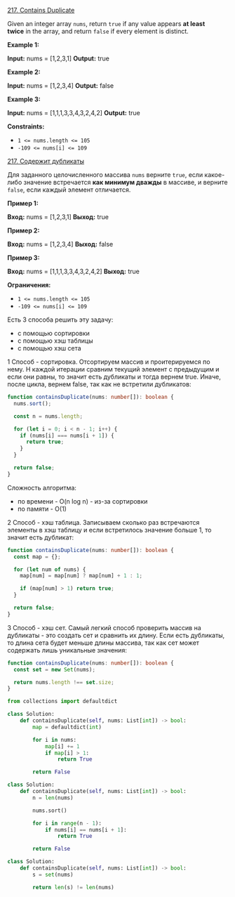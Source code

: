 [217. Contains Duplicate](https://leetcode.com/problems/contains-duplicate/)

Given an integer array `nums`, return `true` if any value appears **at least twice** in the array, and return `false` if every element is distinct.

**Example 1:**

**Input:** nums = [1,2,3,1]
**Output:** true

**Example 2:**

**Input:** nums = [1,2,3,4]
**Output:** false

**Example 3:**

**Input:** nums = [1,1,1,3,3,4,3,2,4,2]
**Output:** true

**Constraints:**

- `1 <= nums.length <= 105`
- `-109 <= nums[i] <= 109`

[217. Содержит дубликаты](https://leetcode.com/problems/contains-duplicate/)

Для заданного целочисленного массива `nums` верните `true`, если какое-либо значение встречается **как минимум дважды** в массиве, и верните `false`, если каждый элемент отличается.

**Пример 1:**

**Вход:** nums = [1,2,3,1]
**Выход:** true

**Пример 2:**

**Вход:** nums = [1,2,3,4]
**Выход:** false

**Пример 3:**

**Вход:** nums = [1,1,1,3,3,4,3,2,4,2]
**Выход:** true

**Ограничения:**

- `1 <= nums.length <= 105`
- `-109 <= nums[i] <= 109`

Есть 3 способа решить эту задачу:

- с помощью сортировки
- с помощью хэш таблицы
- с помощью хэш сета

1 Способ - сортировка. Отсортируем массив и проитерируемся по нему. Н каждой итерации сравним текущий элемент с предыдущим и если они равны, то значит есть дубликаты и тогда вернем true. Иначе, после цикла, вернем false, так как не встретили дубликатов:

```typescript
function containsDuplicate(nums: number[]): boolean {
  nums.sort();

  const n = nums.length;

  for (let i = 0; i < n - 1; i++) {
    if (nums[i] === nums[i + 1]) {
      return true;
    }
  }

  return false;
}
```

Сложность алгоритма:

- по времени - O(n log n) - из-за сортировки
- по памяти - O(1)

2 Способ - хэш таблица. Записываем сколько раз встречаются элементы в хэш таблицу и если встретилось значение больше 1, то значит есть дубликат:

```typescript
function containsDuplicate(nums: number[]): boolean {
  const map = {};

  for (let num of nums) {
    map[num] = map[num] ? map[num] + 1 : 1;

    if (map[num] > 1) return true;
  }

  return false;
}
```

3 Способ - хэш сет. Самый легкий способ проверить массив на дубликаты - это создать сет и сравнить их длину. Если есть дубликаты, то длина сета будет меньше длины массива, так как сет может содержать лишь уникальные значения:

```typescript
function containsDuplicate(nums: number[]): boolean {
  const set = new Set(nums);

  return nums.length !== set.size;
}
```

```python
from collections import defaultdict

class Solution:
    def containsDuplicate(self, nums: List[int]) -> bool:
        map = defaultdict(int)

        for i in nums:
            map[i] += 1
            if map[i] > 1:
                return True

        return False
```

```python
class Solution:
    def containsDuplicate(self, nums: List[int]) -> bool:
        n = len(nums)

        nums.sort()

        for i in range(n - 1):
            if nums[i] == nums[i + 1]:
                return True

        return False
```

```python
class Solution:
    def containsDuplicate(self, nums: List[int]) -> bool:
        s = set(nums)

        return len(s) != len(nums)
```
